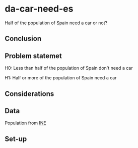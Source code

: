 # da-car-need-es
Half of the population of Spain need a car or not? 

## Conclusion

## Problem statemet

H0: Less than half of the population of Spain don't need a car

H1: Half or more of the population of Spain need a car

## Considerations

## Data 

Population from [INE](https://www.ine.es/dynt3/inebase/es/index.htm?padre=517&capsel=525)

## Set-up 
